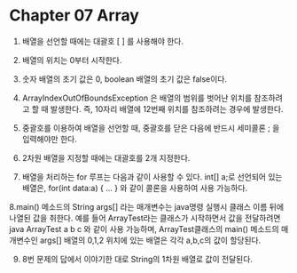 # Chapter 07 Array
1. 배열을 선언할 때에는 대괄호 [ ] 를 사용해야 한다.

2. 배열의 위치는 0부터 시작한다.

3. 숫자 배열의 초기 값은 0, boolean 배열의 초기 값은 false이다.

4. ArrayIndexOutOfBoundsException 은 배열의 범위를 벗어난 위치를 참조하려고 할 때 발생한다. 즉, 10자리 배열에 12번째 위치를 참조하려는 경우에 발생한다.

5. 중괄호를 이용하여 배열을 선언할 때, 중괄호를 닫은 다음에 반드시 세미콜론 ; 을 입력해야만 한다.

6. 2차원 배열을 지정할 때에는 대괄호를 2개 지정한다. 

7. 배열을 처리하는 for 루프는 다음과 같이 사용할 수 있다. 
int[] a;로 선언되어 있는 배열은, 
for(int data:a) { 
... 
}
와 같이 콜론을 사용하여 사용 가능하다. 

8.main() 메소드의 String args[] 라는 매개변수는 java명령 실행시 클래스 이름 뒤에 나열된 값을 취한다.
예를 들어 ArrayTest라는 클래스가 시작하면서 값을 전달하려면
java ArrayTest a b c
와 같이 사용 가능하며, ArrayTest클래스의 main() 메소드의 매개변수인 args[] 배열의 0,1,2 위치에 있는 배열은 각각 a,b,c의 값이 할당된다.

9. 8번 문제의 답에서 이야기한 대로 String의 1차원 배열로 값이 전달된다.